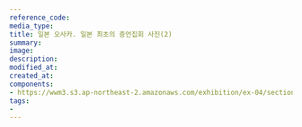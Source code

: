 ```yaml
---
reference_code:
media_type:
title: 일본 오사카. 일본 최초의 증언집회 사진(2)
summary:
image:
description:
modified_at:
created_at:
components:
- https://wwm3.s3.ap-northeast-2.amazonaws.com/exhibition/ex-04/section-02/8_일본+오사카.+일본+최초의+증언집회+사진(2).jpg
tags:
-
---
```

